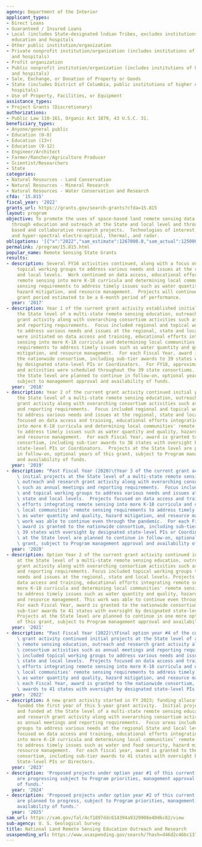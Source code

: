 ```yaml
---
agency: Department of the Interior
applicant_types:
- Direct Loans
- Guaranteed / Insured Loans
- Local (includes State-designated lndian Tribes, excludes institutions of higher
  education and hospitals
- Other public institution/organization
- Private nonprofit institution/organization (includes institutions of higher education
  and hospitals)
- Profit organization
- Public nonprofit institution/organization (includes institutions of higher education
  and hospitals)
- Sale, Exchange, or Donation of Property or Goods
- State (includes District of Columbia, public institutions of higher education and
  hospitals)
- Use of Property, Facilities, or Equipment
assistance_types:
- Project Grants (Discretionary)
authorizations:
- Public Law 110-161, Organic Act 1879, 43 U.S.C. 31.
beneficiary_types:
- Anyone/general public
- Education (0-8)
- Education (13+)
- Education (9-12)
- Engineer/Architect
- Farmer/Rancher/Agriculture Producer
- Scientist/Researchers
- State
categories:
- Natural Resources - Land Conservation
- Natural Resources - Mineral Research
- Natural Resources - Water Conservation and Research
cfda: '15.815'
fiscal_year: '2022'
grants_url: https://grants.gov/search-grants?cfda=15.815
layout: program
objective: To promote the uses of space-based land remote sensing data and technologies
  through education and outreach at the State and local level and through university
  based and collaborative research projects.  Technologies of interest include multispectral
  and hyper-spectral electro-optical, thermal, and radar.
obligations: '[{"x":"2022","sam_estimate":1267000.0,"sam_actual":1250000.0,"usa_spending_actual":1292643.47},{"x":"2023","sam_estimate":1465000.0,"sam_actual":1465000.0,"usa_spending_actual":1465000.0},{"x":"2024","sam_estimate":1465000.0,"sam_actual":0.0,"usa_spending_actual":1477500.0}]'
permalink: /program/15.815.html
popular_name: Remote Sensing State Grants
results:
- description: Several FY16 activities continued, along with a focus on regional and
    topical working groups to address various needs and issues at the regional, state
    and local levels.  Work continued on data access, educational efforts integrating
    remote sensing into more K-18 curricula and determining local communities’ remote
    sensing requirements to address timely issues such as water quantity and quality,
    hazard mitigation, and resource management.  Projects will continue in this final
    grant period estimated to be a 6-month period of performance.
  year: '2017'
- description: Year 1 of the current grant activity established initial projects at
    the State level of a multi-state remote sensing education, outreach and research
    grant activity along with overarching consortium activities such as annual meetings
    and reporting requirements.  Focus included regional and topical working groups
    to address various needs and issues at the regional, state and local levels.  Projects
    were initiated on data access and training, educational efforts integrating remote
    sensing into more K-18 curricula and determining local communities' remote sensing
    requirements to address timely issues such as water quantity and quality, hazard
    mitigation, and resource management.  For each Fiscal Year, award is granted to
    the nationwide consortium, including sub-tier awards to 39 states with oversight
    by designated state-level PIs or Coordinators.  For FY18, approximately 94 projects
    and activities were scheduled throughout the 39 state consortiums.  Projects at
    the State level are planned to continue in follow-on, optional years of this grant,
    subject to management approval and availability of funds.
  year: '2018'
- description: Year 2 of the current grant activity continued initial projects at
    the State level of a multi-state remote sensing education, outreach and research
    grant activity along with overarching consortium activities such as annual meetings
    and reporting requirements.  Focus included regional and topical working groups
    to address various needs and issues at the regional, state and local levels.  Projects
    focused on data access and training, educational efforts integrating remote sensing
    into more K-18 curricula and determining local communities' remote sensing requirements
    to address timely issues such as water quantity and quality, hazard mitigation,
    and resource management.  For each Fiscal Year, award is granted to the nationwide
    consortium, including sub-tier awards to 38 states with oversight by designated
    state-level PIs or Coordinators.  Projects at the State level are planned to continue
    in follow-on, optional years of this grant, subject to Program management approval
    and availability of funds.
  year: '2019'
- description: "Past Fiscal Year (2020)\tYear 3 of the current grant activity continued\
    \ initial projects at the State level of a multi-state remote sensing education,\
    \ outreach and research grant activity along with overarching consortium activities\
    \ such as annual meetings and reporting requirements.  Focus included regional\
    \ and topical working groups to address various needs and issues at the regional,\
    \ state and local levels.  Projects focused on data access and training, educational\
    \ efforts integrating remote sensing into more K-18 curricula and determining\
    \ local communities' remote sensing requirements to address timely issues such\
    \ as water quantity and quality, hazard mitigation, and resource management. This\
    \ work was able to continue even through the pandemic.  For each Fiscal Year,\
    \ award is granted to the nationwide consortium, including sub-tier awards to\
    \ 39 states with oversight by designated state-level PIs or Coordinators.  Projects\
    \ at the State level are planned to continue in follow-on, optional years of this\
    \ grant, subject to Program management approval and availability of funds."
  year: '2020'
- description: Option Year 2 of the current grant activity continued initial projects
    at the State level of a multi-state remote sensing education, outreach and research
    grant activity along with overarching consortium activities such as annual meetings
    and reporting requirements. Focus included topical working groups to address various
    needs and issues at the regional, state and local levels. Projects focused on
    data access and training, educational efforts integrating remote sensing into
    more K-18 curricula and determining local communities' remote sensing requirements
    to address timely issues such as water quantity and quality, hazard mitigation,
    and resource management. This work was able to continue even through the pandemic.
    For each Fiscal Year, award is granted to the nationwide consortium, including
    sub-tier awards to 41 states with oversight by designated state-level PIs or Coordinators.
    Projects at the State level are planned to continue in one more optional year
    of this grant, subject to Program management approval and availability of funds.
  year: '2021'
- description: "Past Fiscal Year (2022)\tFinal option year #4 of the current 5-year\
    \ grant activity continued initial projects at the State level of a multi-state\
    \ remote sensing education, outreach and research grant activity along with overarching\
    \ consortium activities such as annual meetings and reporting requirements.  Focus\
    \ included topical working groups to address various needs and issues at the regional,\
    \ state and local levels.  Projects focused on data access and training, educational\
    \ efforts integrating remote sensing into more K-18 curricula and determining\
    \ local communities' remote sensing requirements to address timely issues such\
    \ as water quantity and quality, hazard mitigation, and resource management. For\
    \ each Fiscal Year, award is granted to the nationwide consortium, including sub-tier\
    \ awards to 41 states with oversight by designated state-level PIs or Coordinators."
  year: '2022'
- description: A new grant activity started in FY 2023; funding allocated for FY 2023
    funded the first year of this 5-year grant activity.  Initial projects were approved
    and funded at the State level of a multi-state remote sensing education, outreach
    and research grant activity along with overarching consortium activities such
    as annual meetings and reporting requirements.  Focus areas included topical working
    groups to address various needs at the regional State and local levels.  Projects
    focused on data access and training, educational efforts integrating remote sensing
    into more K-18 curricula and determining local communities’ remote sensing requirements
    to address timely issues such as water and food security, hazard mitigation, and
    resource management.  For each fiscal year, award is granted to the nationwide
    consortium, including sub-tier awards to 41 states with oversight by designated
    State-level PIs or Directors.
  year: '2023'
- description: 'Proposed projects under option year #1 of this current grant activity
    are progressing subject to Program priorities, management approval and availability
    of funds.'
  year: '2024'
- description: 'Proposed projects under option year #2 of this current grant activity
    are planned to progress, subject to Program priorities, management approval and
    availability of funds.'
  year: '2025'
sam_url: https://sam.gov/fal/4cf1897ddc614394a9329908e40d6c82/view
sub-agency: U. S. Geological Survey
title: National Land Remote Sensing Education Outreach and Research
usaspending_url: https://www.usaspending.gov/search/?hash=d46d2c46bc137425cbe96f01392517ff
---
```

